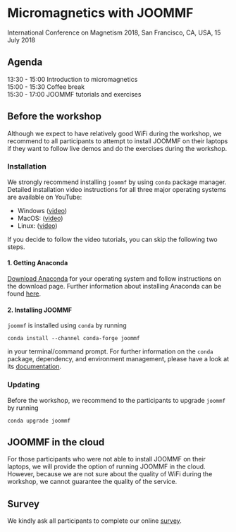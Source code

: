 # Micromagnetics with JOOMMF
International Conference on Magnetism 2018, San Francisco, CA, USA, 15 July 2018

## Agenda

13:30 - 15:00 Introduction to micromagnetics  
15:00 - 15:30 Coffee break  
15:30 - 17:00 JOOMMF tutorials and exercises

## Before the workshop

Although we expect to have relatively good WiFi during the workshop, we recommend to all participants to attempt to install JOOMMF on their laptops if they want to follow live demos and do the exercises during the workshop.

### Installation

We strongly recommend installing `joommf` by using `conda` package manager. Detailed installation video instructions for all three major operating systems are available on YouTube:

- Windows ([video](https://www.youtube.com/watch?v=Qm9QD7EfJ1Y))
- MacOS: ([video](https://www.youtube.com/watch?v=WgoJ2g4j7Mo))
- Linux: ([video](https://www.youtube.com/watch?v=Yzg58boZCgI))

If you decide to follow the video tutorials, you can skip the following two steps.

#### 1. Getting Anaconda

[Download Anaconda](https://www.anaconda.com/download) for your operating system and follow instructions on the download page. Further information about installing Anaconda can be found [here](https://conda.io/docs/user-guide/install/download.html).

#### 2. Installing JOOMMF

`joommf` is installed using `conda` by running

    conda install --channel conda-forge joommf

in your terminal/command prompt. For further information on the `conda` package, dependency, and environment management, please have a look at its [documentation](https://conda.io/docs/). 

### Updating

Before the workshop, we recommend to the participants to upgrade `joommf` by running

    conda upgrade joommf
    
## JOOMMF in the cloud

For those participants who were not able to install JOOMMF on their laptops, we will provide the option of running JOOMMF in the cloud. However, because we are not sure about the quality of WiFi during the workshop, we cannot guarantee the quality of the service.

## Survey

We kindly ask all participants to complete our online [survey](https://docs.google.com/forms/d/1P2sJYyEUKV7fI1iPUugmyYmu1fCanrwkBZSlomY8Hxg/edit).
